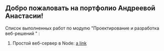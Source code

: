 ## Добро пожаловать на портфолио Андреевой Анастасии!
Список выполненных работ по модулю  "Проектирование и разработка веб-решений " :
 1. Простой веб-сервер в Node: [a link](https://github.com/nastyandreeva/13-03-2017---Node)
